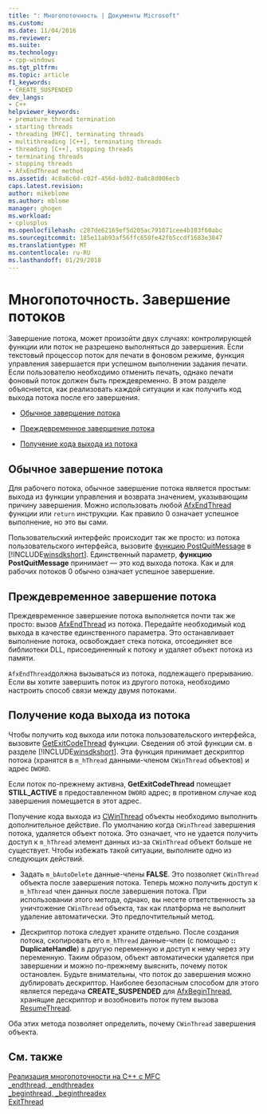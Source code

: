 ```yaml
---
title: ": Многопоточность | Документы Microsoft"
ms.custom: 
ms.date: 11/04/2016
ms.reviewer: 
ms.suite: 
ms.technology:
- cpp-windows
ms.tgt_pltfrm: 
ms.topic: article
f1_keywords:
- CREATE_SUSPENDED
dev_langs:
- C++
helpviewer_keywords:
- premature thread termination
- starting threads
- threading [MFC], terminating threads
- multithreading [C++], terminating threads
- threading [C++], stopping threads
- terminating threads
- stopping threads
- AfxEndThread method
ms.assetid: 4c0a8c6d-c02f-456d-bd02-0a8c8d006ecb
caps.latest.revision: 
author: mikeblome
ms.author: mblome
manager: ghogen
ms.workload:
- cplusplus
ms.openlocfilehash: c287de62169ef5d205ac791071cee4b103f60abc
ms.sourcegitcommit: 185e11ab93af56ffc650fe42fb5ccdf1683e3847
ms.translationtype: MT
ms.contentlocale: ru-RU
ms.lasthandoff: 01/29/2018
---
```

# <a name="multithreading-terminating-threads"></a>Многопоточность. Завершение потоков
Завершение потока, может произойти двух случаях: контролирующей функции или поток не разрешено выполняться до завершения. Если текстовый процессор поток для печати в фоновом режиме, функция управления завершается при успешном выполнении задания печати. Если пользователю необходимо отменить печать, однако печати фоновый поток должен быть преждевременно. В этом разделе объясняется, как реализовать каждой ситуации и как получить код выхода потока после его завершения.  
  
-   [Обычное завершение потока](#_core_normal_thread_termination)  
  
-   [Преждевременное завершение потока](#_core_premature_thread_termination)  
  
-   [Получение кода выхода из потока](#_core_retrieving_the_exit_code_of_a_thread)  
  
##  <a name="_core_normal_thread_termination"></a>Обычное завершение потока  
 Для рабочего потока, обычное завершение потока является простым: выхода из функции управления и возврата значением, указывающим причину завершения. Можно использовать любой [AfxEndThread](../mfc/reference/application-information-and-management.md#afxendthread) функции или `return` инструкции. Как правило 0 означает успешное выполнение, но это вы сами.  
  
 Пользовательский интерфейс происходит так же просто: из потока пользовательского интерфейса, вызовите [функцию PostQuitMessage](http://msdn.microsoft.com/library/windows/desktop/ms644945) в [!INCLUDE[winsdkshort](../atl-mfc-shared/reference/includes/winsdkshort_md.md)]. Единственный параметр, **функцию PostQuitMessage** принимает — это код выхода потока. Как и для рабочих потоков 0 обычно означает успешное завершение.  
  
##  <a name="_core_premature_thread_termination"></a>Преждевременное завершение потока  
 Преждевременное завершение потока выполняется почти так же просто: вызов [AfxEndThread](../mfc/reference/application-information-and-management.md#afxendthread) из потока. Передайте необходимый код выхода в качестве единственного параметра. Это останавливает выполнение потока, освобождает стека потока, отсоединяет все библиотеки DLL, присоединенный к потоку и удаляет объект потока из памяти.  
  
 `AfxEndThread`должна вызываться из потока, подлежащего прерыванию. Если вы хотите завершить поток из другого потока, необходимо настроить способ связи между двумя потоками.  
  
##  <a name="_core_retrieving_the_exit_code_of_a_thread"></a>Получение кода выхода из потока  
 Чтобы получить код выхода или потока пользовательского интерфейса, вызовите [GetExitCodeThread](http://msdn.microsoft.com/library/windows/desktop/ms683190) функции. Сведения об этой функции см. в разделе [!INCLUDE[winsdkshort](../atl-mfc-shared/reference/includes/winsdkshort_md.md)]. Эта функция принимает дескриптор потока (хранятся в `m_hThread` данными-членом `CWinThread` объектов) и адрес `DWORD`.  
  
 Если поток по-прежнему активна, **GetExitCodeThread** помещает **STILL_ACTIVE** в предоставленном `DWORD` адрес; в противном случае код завершения помещается в этот адрес.  
  
 Получение кода выхода из [CWinThread](../mfc/reference/cwinthread-class.md) объекты необходимо выполнить дополнительное действие. По умолчанию когда `CWinThread` завершения потока, удаляется объект потока. Это означает, что не удается получить доступ к `m_hThread` элемент данных из-за `CWinThread` объект больше не существует. Чтобы избежать такой ситуации, выполните одно из следующих действий.  
  
-   Задать `m_bAutoDelete` данные-члены **FALSE**. Это позволяет `CWinThread` объекта после завершения потока. Теперь можно получить доступ к `m_hThread` член данных после завершения потока. При использовании этого метода, однако, вы несете ответственность за уничтожение `CWinThread` объекта, так как платформа не выполнит удаление автоматически. Это предпочтительный метод.  
  
-   Дескриптор потока следует храните отдельно. После создания потока, скопировать его `m_hThread` данные-член (с помощью **:: DuplicateHandle**) в другую переменную и доступ к нему через эту переменную. Таким образом, объект автоматически удаляется при завершении и можно по-прежнему выяснить, почему поток остановлен. Будьте внимательны, что поток до завершения можно дублировать дескриптор. Наиболее безопасным способом для этого является передача **CREATE_SUSPENDED** для [AfxBeginThread](../mfc/reference/application-information-and-management.md#afxbeginthread), хранящие дескриптор и возобновить поток путем вызова [ResumeThread](../mfc/reference/cwinthread-class.md#resumethread).  
  
 Оба этих метода позволяет определить, почему `CWinThread` завершения объекта.  
  
## <a name="see-also"></a>См. также  
 [Реализация многопоточности на C++ с MFC](../parallel/multithreading-with-cpp-and-mfc.md)   
 [_endthread, _endthreadex](../c-runtime-library/reference/endthread-endthreadex.md)   
 [_beginthread, _beginthreadex](../c-runtime-library/reference/beginthread-beginthreadex.md)   
 [ExitThread](http://msdn.microsoft.com/library/windows/desktop/ms682659)